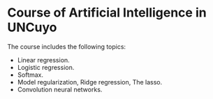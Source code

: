 # Course of Artificial Intelligence in UNCuyo
 
The course includes the following topics:

* Linear regression.
* Logistic regression.
* Softmax.
* Model regularization, Ridge regression, The lasso.
* Convolution neural networks.
 
